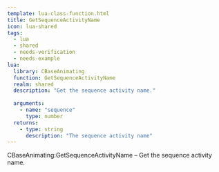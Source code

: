 ```yaml
---
template: lua-class-function.html
title: GetSequenceActivityName
icon: lua-shared
tags:
  - lua
  - shared
  - needs-verification
  - needs-example
lua:
  library: CBaseAnimating
  function: GetSequenceActivityName
  realm: shared
  description: "Get the sequence activity name."
  
  arguments:
    - name: "sequence"
      type: number
  returns:
    - type: string
      description: "The sequence activity name"
---
```


<div class="lua__search__keywords">
CBaseAnimating:GetSequenceActivityName &#x2013; Get the sequence activity name.
</div>
